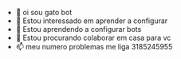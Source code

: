 - 👋 oi sou gato bot
- 👀 Estou interessado em aprender a configurar
- 🌱 Estou aprendendo a configurar bots
- 💞️ Estou procurando colaborar em casa para vc
- 📫 meu numero problemas me liga 3185245955

<!---
kayckguilherme/kayckguilherme é um ✨ especial ✨ 
